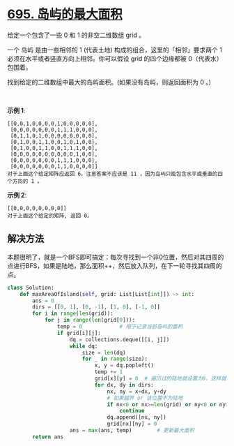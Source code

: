 # [695. 岛屿的最大面积](https://leetcode-cn.com/problems/max-area-of-island/)

给定一个包含了一些 0 和 1 的非空二维数组 grid 。

一个 岛屿 是由一些相邻的 1 (代表土地) 构成的组合，这里的「相邻」要求两个 1 必须在水平或者竖直方向上相邻。你可以假设 grid 的四个边缘都被 0（代表水）包围着。

找到给定的二维数组中最大的岛屿面积。(如果没有岛屿，则返回面积为 0 。)

 

**示例 1**:
```
[[0,0,1,0,0,0,0,1,0,0,0,0,0],
 [0,0,0,0,0,0,0,1,1,1,0,0,0],
 [0,1,1,0,1,0,0,0,0,0,0,0,0],
 [0,1,0,0,1,1,0,0,1,0,1,0,0],
 [0,1,0,0,1,1,0,0,1,1,1,0,0],
 [0,0,0,0,0,0,0,0,0,0,1,0,0],
 [0,0,0,0,0,0,0,1,1,1,0,0,0],
 [0,0,0,0,0,0,0,1,1,0,0,0,0]]
对于上面这个给定矩阵应返回 6。注意答案不应该是 11 ，因为岛屿只能包含水平或垂直的四个方向的 1 。
```
**示例 2**:
```
[[0,0,0,0,0,0,0,0]]
对于上面这个给定的矩阵, 返回 0。
```

## 解决方法

本题很明了，就是一个BFS即可搞定：每次寻找到一个非0位置，然后对其四周的点进行BFS，如果是陆地，那么面积++，然后放入队列，在下一轮寻找其四周的点。

```py
class Solution:
    def maxAreaOfIsland(self, grid: List[List[int]]) -> int:
        ans = 0
        dirs = [[0, 1], [0, -1], [1, 0], [-1, 0]]
        for i in range(len(grid)):
            for j in range(len(grid[0])):
                temp = 0            # 用于记录当前岛屿的面积
                if grid[i][j]:
                    dq = collections.deque([[i, j]])
                    while dq:
                        size = len(dq)
                        for _ in range(size):
                            x, y = dq.popleft()
                            temp += 1
                            grid[x][y] = 0  # 遍历过的陆地就设置为0，这样就不用vis数组记录遍历过的位置信息
                            for dx, dy in dirs:
                                nx, ny = x+dx, y+dy
                                # 如果越界 or 该位置不为陆地
                                if nx<0 or nx>=len(grid) or ny<0 or ny>=len(grid[0]) or grid[nx][ny]==0:
                                    continue
                                dq.append([nx, ny])
                                grid[nx][ny] = 0
                    ans = max(ans, temp)        # 更新最大面积
        return ans
```